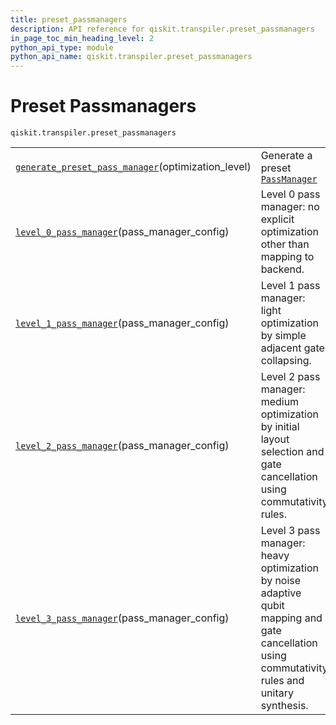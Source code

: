 ```yaml
---
title: preset_passmanagers
description: API reference for qiskit.transpiler.preset_passmanagers
in_page_toc_min_heading_level: 2
python_api_type: module
python_api_name: qiskit.transpiler.preset_passmanagers
---
```


<span id="module-qiskit.transpiler.preset_passmanagers" />

<span id="qiskit-transpiler-preset-passmanagers" />

# Preset Passmanagers

<span id="module-qiskit.transpiler.preset_passmanagers" />

`qiskit.transpiler.preset_passmanagers`

|                                                                                                                                                                                                |                                                                                                                                                 |
| ---------------------------------------------------------------------------------------------------------------------------------------------------------------------------------------------- | ----------------------------------------------------------------------------------------------------------------------------------------------- |
| [`generate_preset_pass_manager`](qiskit.transpiler.preset_passmanagers.generate_preset_pass_manager "qiskit.transpiler.preset_passmanagers.generate_preset_pass_manager")(optimization\_level) | Generate a preset [`PassManager`](qiskit.transpiler.PassManager "qiskit.transpiler.PassManager")                                                |
| [`level_0_pass_manager`](qiskit.transpiler.preset_passmanagers.level_0_pass_manager "qiskit.transpiler.preset_passmanagers.level_0_pass_manager")(pass\_manager\_config)                       | Level 0 pass manager: no explicit optimization other than mapping to backend.                                                                   |
| [`level_1_pass_manager`](qiskit.transpiler.preset_passmanagers.level_1_pass_manager "qiskit.transpiler.preset_passmanagers.level_1_pass_manager")(pass\_manager\_config)                       | Level 1 pass manager: light optimization by simple adjacent gate collapsing.                                                                    |
| [`level_2_pass_manager`](qiskit.transpiler.preset_passmanagers.level_2_pass_manager "qiskit.transpiler.preset_passmanagers.level_2_pass_manager")(pass\_manager\_config)                       | Level 2 pass manager: medium optimization by initial layout selection and gate cancellation using commutativity rules.                          |
| [`level_3_pass_manager`](qiskit.transpiler.preset_passmanagers.level_3_pass_manager "qiskit.transpiler.preset_passmanagers.level_3_pass_manager")(pass\_manager\_config)                       | Level 3 pass manager: heavy optimization by noise adaptive qubit mapping and gate cancellation using commutativity rules and unitary synthesis. |

